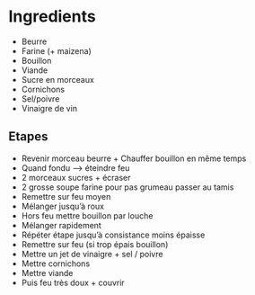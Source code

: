 # Ingredients

- Beurre
- Farine (+ maizena)
- Bouillon
- Viande
- Sucre en morceaux
- Cornichons
- Sel/poivre
- Vinaigre de vin

## Etapes

- Revenir morceau beurre + Chauffer bouillon en même temps
- Quand fondu —> éteindre feu
- 2 morceaux sucres + écraser
- 2 grosse soupe farine pour pas grumeau passer au tamis 
- Remettre sur feu moyen
- Mélanger jusqu’à roux
- Hors feu mettre bouillon par louche
- Mélanger rapidement 
- Répéter étape jusqu’à consistance moins épaisse
- Remettre sur feu (si trop épais bouillon)
- Mettre un jet de vinaigre + sel / poivre 
- Mettre cornichons
- Mettre viande 
- Puis feu très doux + couvrir
